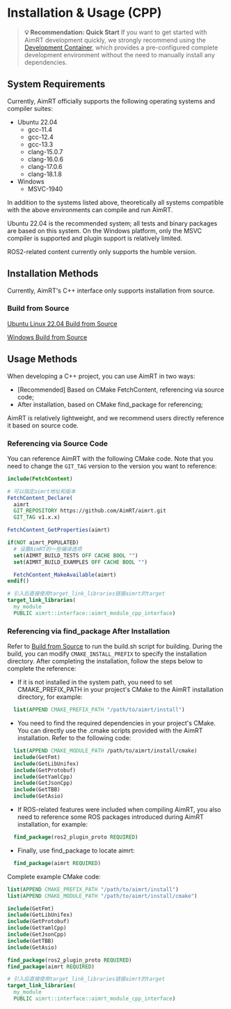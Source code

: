 # Installation & Usage (CPP)

> **💡 Recommendation: Quick Start**
> If you want to get started with AimRT development quickly, we strongly recommend using the [Development Container](devcontainer.md), which provides a pre-configured complete development environment without the need to manually install any dependencies.

## System Requirements

Currently, AimRT officially supports the following operating systems and compiler suites:
- Ubuntu 22.04
  - gcc-11.4
  - gcc-12.4
  - gcc-13.3
  - clang-15.0.7
  - clang-16.0.6
  - clang-17.0.6
  - clang-18.1.8
- Windows
  - MSVC-1940

In addition to the systems listed above, theoretically all systems compatible with the above environments can compile and run AimRT.

Ubuntu 22.04 is the recommended system; all tests and binary packages are based on this system. On the Windows platform, only the MSVC compiler is supported and plugin support is relatively limited.

ROS2-related content currently only supports the humble version.

## Installation Methods

Currently, AimRT's C++ interface only supports installation from source.

### Build from Source

[Ubuntu Linux 22.04 Build from Source](build_from_source_ubuntu.md)

[Windows Build from Source](build_from_source_windows.md)

## Usage Methods

When developing a C++ project, you can use AimRT in two ways:
- [Recommended] Based on CMake FetchContent, referencing via source code;
- After installation, based on CMake find_package for referencing;

AimRT is relatively lightweight, and we recommend users directly reference it based on source code.

### Referencing via Source Code

You can reference AimRT with the following CMake code. Note that you need to change the `GIT_TAG` version to the version you want to reference:

```cmake
include(FetchContent)

# 可以指定aimrt地址和版本
FetchContent_Declare(
  aimrt
  GIT_REPOSITORY https://github.com/AimRT/aimrt.git
  GIT_TAG v1.x.x)

FetchContent_GetProperties(aimrt)

if(NOT aimrt_POPULATED)
  # 设置AimRT的一些编译选项
  set(AIMRT_BUILD_TESTS OFF CACHE BOOL "")
  set(AIMRT_BUILD_EXAMPLES OFF CACHE BOOL "")

  FetchContent_MakeAvailable(aimrt)
endif()

# 引入后直接使用target_link_libraries链接aimrt的target
target_link_libraries(
  my_module
  PUBLIC aimrt::interface::aimrt_module_cpp_interface)
```


### Referencing via find_package After Installation

Refer to [Build from Source](build_from_source_ubuntu.md) to run the build.sh script for building. During the build, you can modify `CMAKE_INSTALL_PREFIX` to specify the installation directory. After completing the installation, follow the steps below to complete the reference:
- If it is not installed in the system path, you need to set CMAKE_PREFIX_PATH in your project's CMake to the AimRT installation directory, for example:
  
```cmake
  list(APPEND CMAKE_PREFIX_PATH "/path/to/aimrt/install")
  ```

- You need to find the required dependencies in your project's CMake. You can directly use the .cmake scripts provided with the AimRT installation. Refer to the following code:
  
```cmake
  list(APPEND CMAKE_MODULE_PATH /path/to/aimrt/install/cmake)
  include(GetFmt)
  include(GetLibUnifex)
  include(GetProtobuf)
  include(GetYamlCpp)
  include(GetJsonCpp)
  include(GetTBB)
  include(GetAsio)
  ```

- If ROS-related features were included when compiling AimRT, you also need to reference some ROS packages introduced during AimRT installation, for example:
  
```cmake
  find_package(ros2_plugin_proto REQUIRED)
  ```

- Finally, use find_package to locate aimrt:
  
```cmake
  find_package(aimrt REQUIRED)
  ```


Complete example CMake code:

```cmake
list(APPEND CMAKE_PREFIX_PATH "/path/to/aimrt/install")
list(APPEND CMAKE_MODULE_PATH "/path/to/aimrt/install/cmake")

include(GetFmt)
include(GetLibUnifex)
include(GetProtobuf)
include(GetYamlCpp)
include(GetJsonCpp)
include(GetTBB)
include(GetAsio)

find_package(ros2_plugin_proto REQUIRED)
find_package(aimrt REQUIRED)

# 引入后直接使用target_link_libraries链接aimrt的target
target_link_libraries(
  my_module
  PUBLIC aimrt::interface::aimrt_module_cpp_interface)
```
